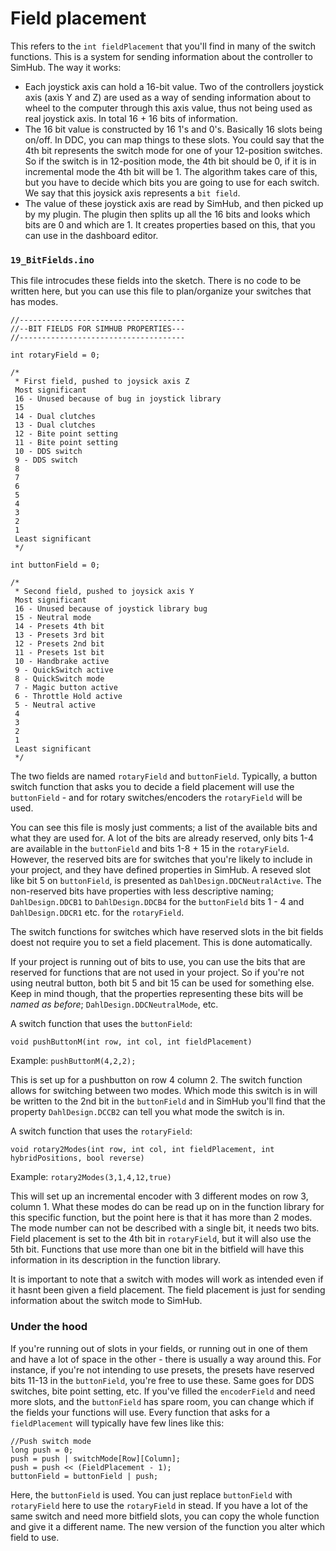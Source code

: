 # Field placement

This refers to the `int fieldPlacement` that you'll find in many of the switch functions. This is a system for sending information about the controller to SimHub. The way it works:

* Each joystick axis can hold a 16-bit value. Two of the controllers joystick axis (axis Y and Z) are used as a way of sending information about to wheel to the computer through this axis value, thus not being used as real joystick axis. In total 16 + 16 bits of information.
* The 16 bit value is constructed by 16 1's and 0's. Basically 16 slots being on/off. In DDC, you can map things to these slots. You could say that the 4th bit represents the switch mode for one of your 12-position switches. So if the switch is in 12-position mode, the 4th bit should be 0, if it is in incremental mode the 4th bit will be 1. The algorithm takes care of this, but you have to decide which bits you are going to use for each switch. We say that this joysick axis represents a `bit field`.
* The value of these joystick axis are read by SimHub, and then picked up by my plugin. The plugin then splits up all the 16 bits and looks which bits are 0 and which are 1. It creates properties based on this, that you can use in the dashboard editor.

### `19_BitFields.ino`

This file introcudes these fields into the sketch. There is no code to be written here, but you can use this file to plan/organize your switches that has modes.

```
//-------------------------------------
//--BIT FIELDS FOR SIMHUB PROPERTIES---
//-------------------------------------

int rotaryField = 0;

/*
 * First field, pushed to joysick axis Z
 Most significant
 16 - Unused because of bug in joystick library
 15 
 14 - Dual clutches
 13 - Dual clutches
 12 - Bite point setting
 11 - Bite point setting
 10 - DDS switch
 9 - DDS switch
 8
 7
 6
 5
 4
 3
 2
 1
 Least significant
 */

int buttonField = 0;

/*
 * Second field, pushed to joysick axis Y
 Most significant
 16 - Unused because of joystick library bug
 15 - Neutral mode
 14 - Presets 4th bit
 13 - Presets 3rd bit
 12 - Presets 2nd bit
 11 - Presets 1st bit
 10 - Handbrake active
 9 - QuickSwitch active
 8 - QuickSwitch mode
 7 - Magic button active
 6 - Throttle Hold active
 5 - Neutral active
 4
 3
 2
 1
 Least significant
 */
```

The two fields are named `rotaryField` and `buttonField`. Typically, a button switch function that asks you to decide a field placement will use the `buttonField` - and for rotary switches/encoders the `rotaryField` will be used.

You can see this file is mosly just comments; a list of the available bits and what they are used for. A lot of the bits are already reserved, only bits 1-4 are available in the `buttonField` and bits 1-8 + 15 in the `rotaryField`. However, the reserved bits are for switches that you're likely to include in your project, and they have defined properties in SimHub. A reseved slot like bit 5 on `buttonField`, is presented as `DahlDesign.DDCNeutralActive`. The non-reserved bits have properties with less descriptive naming; `DahlDesign.DDCB1` to `DahlDesign.DDCB4` for the `buttonField` bits 1 - 4 and `DahlDesign.DDCR1` etc. for the `rotaryField`.

The switch functions for switches which have reserved slots in the bit fields doest not require you to set a field placement. This is done automatically.&#x20;

If your project is running out of bits to use, you can use the bits that are reserved for functions that are not used in your project. So if you're not using neutral button, both bit 5 and bit 15 can be used for something else. Keep in mind though, that the properties representing these bits will be _named as before_; `DahlDesign.DDCNeutralMode`, etc.

A switch function that uses the `buttonField`:

`void pushButtonM(int row, int col, int fieldPlacement)`

Example: `pushButtonM(4,2,2);`

This is set up for a pushbutton on row 4 column 2. The switch function allows for switching between two modes. Which mode this switch is in will be written to the 2nd bit in the `buttonField` and in SimHub you'll find that the property `DahlDesign.DCCB2` can tell you what mode the switch is in.

A switch function that uses the `rotaryField`:

`void rotary2Modes(int row, int col, int fieldPlacement, int hybridPositions, bool reverse)`

Example: `rotary2Modes(3,1,4,12,true)`

This will set up an incremental encoder with 3 different modes on row 3, column 1. What these modes do can be read up on in the function library for this specific function, but the point here is that it has more than 2 modes. The mode number can not be described with a single bit, it needs two bits. Field placement is set to the 4th bit in `rotaryField`, but it will also use the 5th bit. Functions that use more than one bit in the bitfield will have this information in its description in the function library.

It is important to note that a switch with modes will work as intended even if it hasnt been given a field placement. The field placement is just for sending information about the switch mode to SimHub.&#x20;

### Under the hood

If you're running out of slots in your fields, or running out in one of them and have a lot of space in the other - there is usually a way around this. For instance, if you're not intending to use presets, the presets have reserved bits 11-13 in the `buttonField`, you're free to use these. Same goes for DDS switches, bite point setting, etc. If you've filled the `encoderField` and need more slots, and the `buttonField` has spare room, you can change which if the fields your functions will use. Every function that asks for a `fieldPlacement` will typically have few lines like this:

```
//Push switch mode
long push = 0;
push = push | switchMode[Row][Column];
push = push << (FieldPlacement - 1);
buttonField = buttonField | push;
```

Here, the `buttonField` is used. You can just replace `buttonField` with `rotaryField` here to use the `rotaryField` in stead. If you have a lot of the same switch and need more bitfield slots, you can copy the whole function and give it a different name. The new version of the function you alter which field to use.
